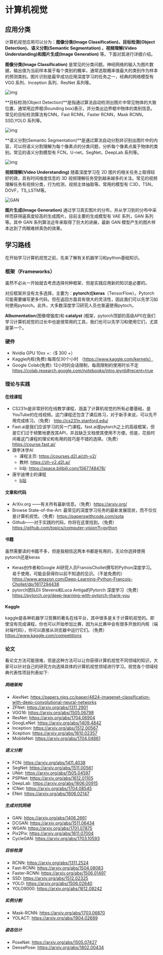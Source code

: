 # 计算机视觉

## 应用分类

计算机视觉应用可以分为：**图像分类(Image Classification)、目标检测(Object Detection)、语义分割(Semantic Segmentation) 、视频理解(Video Understanding)和图片生成(Image Generation)** 等。下面对其进行详细介绍。

**图像分类(Image Classification)** 是常见的分类问题。神经网络的输入为图片数据，输出值为当前样本属于每个类别的概率，通常选取概率值最大的类别作为样本的预测类别。图片识别是最早成功应用深度学习的任务之一，经典的网络模型有 VGG 系列、Inception 系列、ResNet 系列等。

![img](pics/cv1.png)

**目标检测(Object Detection)**是指通过算法自动检测出图片中常见物体的大致位置，通常用边界框(Bounding box)表示，并分类出边界框中物体的类别信息。常见的目标检测算法有CNN，Fast RCNN，Faster RCNN，Mask RCNN，SSD,YOLO 系列等。

![img](pics/cv2.png)

**语义分割(Semantic Segmentation)**是通过算法自动分割并识别出图片中的内容，可以将语义分割理解为每个像素点的分类问题，分析每个像素点属于物体的类别。常见的语义分割模型有 FCN，U-net，SegNet，DeepLab 系列等。

![img](pics/cv3.png)

**视频理解(Video Understanding)** 随着深度学习在 2D 图片的相关任务上取得较好的效，具有时间维度信息的 3D 视频理解任务受到越来越多的关注。常见的视频理解任务有视频分类，行为检测，视频主体抽取等。常用的模型有 C3D，TSN，DOVF，TS_LSTM等。

![GAN](pics/cv4.png)

**图片生成(Image Generation)** 通过学习真实图片的分布，并从学习到的分布中采样而获得逼真度较高的生成图片。目前主要的生成模型有 VAE 系列，GAN 系列等。其中 GAN 系列算法近年来取得了巨大的进展，最新 GAN 模型产生的图片样本达到了肉眼难辨真伪的效果。

## 学习路线

在开始学习计算机视觉之前，先来了解有关机器学习和python基础知识。

### 框架（Frameworks）

虽然不必从一开始就去考虑选择何种框架，但是实践应用新的知识是必要的。

对应框架并没有太多选择，主要为：**pytorch**或**keras**（TensorFlow）。Pytorch可能需要编写更多代码，但在返回方面具有很大的灵活性，因此我们可以先学习如何使用pytorch。此外，大多数深度学习研究人员也普遍使用pytoch。

**Albumentation**(图像增强库)和 **catalyst** (框架，pytorch顶部的高级API)在我们学习计算机视觉的过长中也是很常用的工具，我们也可以先学习和使用它们，尤其是第一个。

### 硬件

- Nvidia GPU 10xx +:（$ 300 +）
- Kaggle内核(免费):每周仅30个小时 （https://www.kaggle.com/kernels）
- Google Colab(免费): 12小时的会话限制，每周限制的使用时长不定 https://colab.research.google.com/notebooks/intro.ipynb#recent=true

### 理论与实践

#### 在线课程

- CS231n是非常好的在线教学课程，涵盖了计算机视觉的所有必要基础，是YouTube的在线视频。这门课程还包含了课后练习，对于新手来说，可以先不用完成练习。（免费） http://cs231n.stanford.edu/
- Fast.ai是我们应该学习的另一门课程。fast.ai是pytorch之上的高级框架，但是它们过于频繁地更改其API，并且缺乏文档使其使用不方便。但是，花些时间看这门课程的理论和有用的技巧是不错的选择。（免费） https://course.fast.ai/
- 跟李沐学AI
  - 课程主页: https://courses.d2l.ai/zh-v2/
  - 教材: https://zh-v2.d2l.ai/
  - b站: https://space.bilibili.com/1567748478/
- 唐宇迪博士的课程
  - [b站](https://search.bilibili.com/all?keyword=%E5%94%90%E5%AE%87%E8%BF%AA&from_source=webtop_search&spm_id_from=333.851)

#### 文章和代码

- ArXiv.org ——有关所有最新信息。（免费）https://arxiv.org/
- Browse State-of-the-Art: 最常见的深度学习任务的最新发展现状，而不仅仅是计算机视觉。（免费）https://paperswithcode.com/sota
- Github——对于实践的代码，你将在这里找到。（免费）https://github.com/topics/computer-vision?l=python

#### 书籍

虽然需要读的书籍不多，但是我相信这两本书都是有用的，无论你选择使用pytorch还是keras

- Keras创作者和Google AI研究人员FranoisChollet撰写的Python深度学习。易于使用，可能会获得你以前不知道的见识。（不是免费的） https://www.amazon.com/Deep-Learning-Python-Francois-Chollet/dp/1617294438
- pytorch团队Eli Stevens和Luca Antiga的Pytorch 深度学习（免费） https://pytorch.org/deep-learning-with-pytorch-thank-you

#### Kaggle

kaggle是各种机器学习竞赛的著名在线平台，其中很多是关于计算机视觉的。即使没有完成课程，你也可以开始参加比赛，因为从比赛中会有很多开放的内核（端对端代码），你可以直接从浏览器中运行它们。（免费） https://www.kaggle.com/competitions

### 论文

看论文方法可能很难，但是这种方法可以让你获得计算机视觉不同领域的知识，大家可以针对自己的研究方向选择具体的计算机视觉领域进行学习。视觉各个领域经典代表性项目列表如下: 

##### 网络架构

* AlexNet: https://papers.nips.cc/paper/4824-imagenet-classification-with-deep-convolutional-neural-networks
* ZFNet: https://arxiv.org/abs/1311.2901
* VGG16: https://arxiv.org/abs/1505.06798
* ResNet: https://arxiv.org/abs/1704.06904
* GoogLeNet: https://arxiv.org/abs/1409.4842
* Inception: https://arxiv.org/abs/1512.00567
* Xception: https://arxiv.org/abs/1610.02357
* MobileNet: https://arxiv.org/abs/1704.04861

##### 语义分割

* FCN: https://arxiv.org/abs/1411.4038
* SegNet: https://arxiv.org/abs/1511.00561
* UNet: https://arxiv.org/abs/1505.04597
* PSPNet: https://arxiv.org/abs/1612.01105
* DeepLab: https://arxiv.org/abs/1606.00915
* ICNet: https://arxiv.org/abs/1704.08545
* ENet: https://arxiv.org/abs/1606.02147

##### 生成对抗网络

* GAN: https://arxiv.org/abs/1406.2661
* DCGAN: https://arxiv.org/abs/1511.06434
* WGAN: https://arxiv.org/abs/1701.07875
* Pix2Pix: https://arxiv.org/abs/1611.07004
* CycleGAN: https://arxiv.org/abs/1703.10593

##### 目标检测

* RCNN: https://arxiv.org/abs/1311.2524
* Fast-RCNN: https://arxiv.org/abs/1504.08083
* Faster-RCNN: https://arxiv.org/abs/1506.01497
* SSD: https://arxiv.org/abs/1512.02325
* YOLO: https://arxiv.org/abs/1506.02640
* YOLO9000: https://arxiv.org/abs/1612.08242

##### 实例分割

* Mask-RCNN: https://arxiv.org/abs/1703.06870
* YOLACT: https://arxiv.org/abs/1904.02689

##### 姿态估计

* PoseNet: https://arxiv.org/abs/1505.07427
* DensePose: https://arxiv.org/abs/1802.00434

